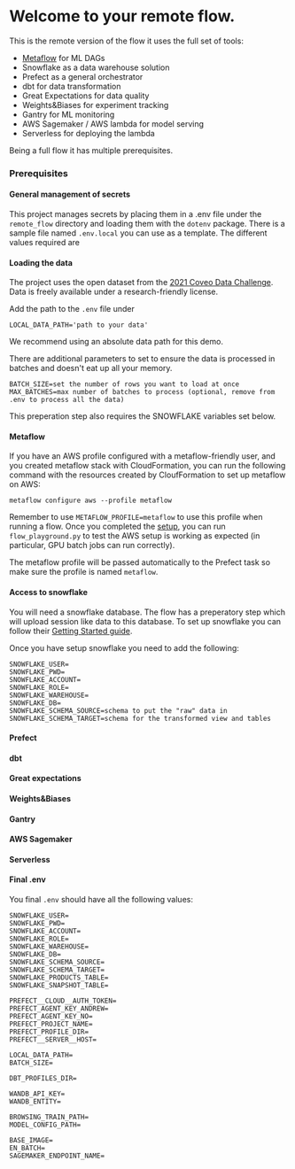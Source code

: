 # Welcome to your remote flow.

This is the remote version of the flow it uses the full set of tools:
* [Metaflow](https://metaflow.org/) for ML DAGs
* Snowflake as a data warehouse solution 
* Prefect as a general orchestrator
* dbt for data transformation
* Great Expectations for data quality
* Weights&Biases for experiment tracking
* Gantry for ML monitoring
* AWS Sagemaker / AWS lambda for model serving 
* Serverless for deploying the lambda

Being a full flow it has multiple prerequisites.

### Prerequisites

#### General management of secrets

This project manages secrets by placing them in a .env file under the `remote_flow` directory and loading
them with the `dotenv` package.  There is a sample file named `.env.local` you can use as a template. 
The different values required are 

#### Loading the data

The project uses the open dataset from the [2021 Coveo Data Challenge](https://github.com/coveooss/SIGIR-ecom-data-challenge).
Data is freely available under a research-friendly license.

Add the path to the `.env` file under 
```
LOCAL_DATA_PATH='path to your data'
```

We recommend using an absolute data path for this demo.

There are additional parameters to set to ensure the data is processed in batches and doesn't
eat up all your memory. 

```
BATCH_SIZE=set the number of rows you want to load at once
MAX_BATCHES=max number of batches to process (optional, remove from .env to process all the data)
```

This preperation step also requires the SNOWFLAKE variables set below. 

#### Metaflow

If you have an AWS profile configured with a metaflow-friendly user, and you created 
metaflow stack with CloudFormation, you can run the following command with the resources
created by CloufFormation to set up metaflow on AWS:

`metaflow configure aws --profile metaflow`

Remember to use `METAFLOW_PROFILE=metaflow` to use this profile when running a flow. Once
you completed the [setup](https://admin-docs.metaflow.org/metaflow-on-aws/deployment-guide/aws-cloudformation-deployment), you can run `flow_playground.py` to test the AWS setup is working
as expected (in particular, GPU batch jobs can run correctly).

The metaflow profile will be passed automatically to the Prefect task so make sure the profile
is named `metaflow`. 

#### Access to snowflake

You will need a snowflake database. The flow has a preperatory step which will upload session
like data to this database. To set up snowflake you can follow their [Getting Started guide](https://docs.snowflake.com/en/user-guide-getting-started.html).

Once you have setup snowflake you need to add the following:
```
SNOWFLAKE_USER=
SNOWFLAKE_PWD=
SNOWFLAKE_ACCOUNT=
SNOWFLAKE_ROLE=
SNOWFLAKE_WAREHOUSE=
SNOWFLAKE_DB=
SNOWFLAKE_SCHEMA_SOURCE=schema to put the "raw" data in
SNOWFLAKE_SCHEMA_TARGET=schema for the transformed view and tables
```

#### Prefect

#### dbt

#### Great expectations

#### Weights&Biases

#### Gantry

#### AWS Sagemaker

#### Serverless

#### Final .env

You final `.env` should have all the following values:
```
SNOWFLAKE_USER=
SNOWFLAKE_PWD=
SNOWFLAKE_ACCOUNT=
SNOWFLAKE_ROLE=
SNOWFLAKE_WAREHOUSE=
SNOWFLAKE_DB=
SNOWFLAKE_SCHEMA_SOURCE=
SNOWFLAKE_SCHEMA_TARGET=
SNOWFLAKE_PRODUCTS_TABLE=
SNOWFLAKE_SNAPSHOT_TABLE=

PREFECT__CLOUD__AUTH_TOKEN=
PREFECT_AGENT_KEY_ANDREW=
PREFECT_AGENT_KEY_NO=
PREFECT_PROJECT_NAME=
PREFECT_PROFILE_DIR=
PREFECT__SERVER__HOST=

LOCAL_DATA_PATH=
BATCH_SIZE=

DBT_PROFILES_DIR=

WANDB_API_KEY=
WANDB_ENTITY=

BROWSING_TRAIN_PATH=
MODEL_CONFIG_PATH=

BASE_IMAGE=
EN_BATCH=
SAGEMAKER_ENDPOINT_NAME=
```
